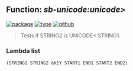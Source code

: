 ## Function: ***sb-unicode:unicode>***
[![package](https://img.shields.io/badge/Package-SB--UNICODE-5f9ea0.svg?style=social&colorA=999999)](../) [![type](https://img.shields.io/badge/Type-Function-5f9ea0.svg?style=social&colorA=999999)](../#function) [![github](https://img.shields.io/badge/GitHub-View_the_source-5f9ea0.svg?style=social&colorA=999999&logo=github)](https://github.com/sbcl/sbcl/blob/master/src/code/target-unicode.lisp/) 

> Tests if STRING2 is UNICODE< STRING1.

### Lambda list
```
(STRING1 STRING2 &KEY START1 END1 START2 END2)
```

